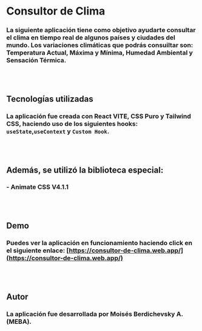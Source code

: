 # **Consultor de Clima**

### La siguiente aplicación tiene como objetivo ayudarte consultar el clima en tiempo real de algunos países y ciudades del mundo. Los variaciones climáticas que podrás consuiltar son: **Temperatura Actual, Máxima y Mínima**, **Humedad Ambiental** y **Sensación Térmica**.   

<br><br>
## Tecnologías utilizadas

### La aplicación fue creada con **React VITE**, **CSS Puro** y **Tailwind CSS**, haciendo uso de los siguientes hooks: `useState`,`useContext` y `Custom Hook`.

<br><br>
## Además, se utilizó la biblioteca especial:

### **- Animate CSS V4.1.1**

<br><br>
## Demo

### Puedes ver la aplicación en funcionamiento haciendo click en el siguiente enlace: **[https://consultor-de-clima.web.app/](https://consultor-de-clima.web.app/)**

<br><br>
## Autor

### La aplicación fue desarrollada por **Moisés Berdichevsky A. (MEBA)**.